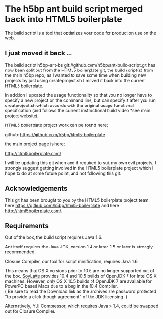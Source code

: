 # The h5bp ant build script merged back into HTML5 boilerplate

The build script is a tool that optimizes your code for production use on the web.

## I just moved it back ...

The build script h5bp-ant-bs git://github.com/h5bp/ant-build-script.git has now been split out from the HTML5 boilerplate git, the build script(s) from the main h5bp repo, as I wanted to save some time when building new projects by just using createproject.sh I moved it back into the current HTML5 boilerplate.

In addtion I updated the usage functionality so that you no longer have to specify a new project on the command line, but can specify it after you run creatproject.sh which accords with the original usage functional specification (and follows the current instructional build video *see main project website).

HTML5 boilerplate project work can be found here;

github: https://github.com/h5bp/html5-boilerplate

the main project page is here;

http://html5boilerplate.com/

I will be updating this git when and if required to suit my own evil projects, I strongly suggest getting involved in the HTML5 boilerplate project which I hope to do at some future point, and not following this git.


## Acknowledgements

This git has been brought to you by the HTML5 boilerplate project team here https://github.com/h5bp/html5-boilerplate and here http://html5boilerplate.com/.


## Requirements

Out of the box, the build script requires Java 1.6. 

Ant itself requires the Java JDK, version 1.4 or later. 1.5 or later is strongly recommended. 

Closure Compiler, our tool for script minification, requires Java 1.6. 

This means that OS X versions prior to 10.6 are no longer supported out of the box. 
[SoyLatte][soylatte] provides 10.4 and 10.5 builds of OpenJDK 7 for Intel OS X machines. However, only OS X 10.5 builds of OpenJDK 7 are available for PowerPC based Macs due to a bug in the 10.4 Compiler.  
( Be sure to read the Download link as the archives are password protected "to provide a click though agreement" of the JDK licensing. )

[soylatte]: http://landonf.bikemonkey.org/static/soylatte/ 

Alternatively, YUI Compressor, which requires Java > 1.4, could be swapped out for Closure Compiler.

